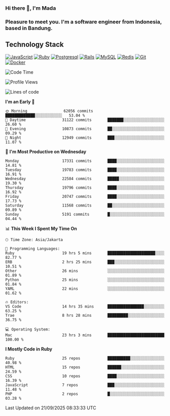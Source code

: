 ### Hi there 👋, I'm Mada
### Pleasure to meet you. I'm a software engineer from Indonesia, based in Bandung.

## Technology Stack

[![JavaScript](https://img.shields.io/badge/-JavaScript-%23F7DF1C?style=flat-square&logo=javascript&logoColor=000000&labelColor=%23F7DF1C&color=%23FFCE5A)](https://www.javascript.com/)
[![Ruby](https://img.shields.io/badge/Ruby-CC342D?style=flat-square&logo=ruby&logoColor=white)](https://www.ruby-lang.org/en/)
[![Postgresql](https://img.shields.io/badge/PostgreSQL-316192?style=flat-square&logo=postgresql&logoColor=ffffff)](https://www.postgresql.org/)
[![Rails](https://img.shields.io/badge/Ruby_on_Rails-CC0000?style=flat-square&logo=ruby-on-rails&logoColor=white)](https://rubyonrails.org/)
[![MySQL](https://img.shields.io/badge/-MySQL-4479A1?style=flat-square&logo=MySQL&logoColor=ffffff)](https://www.mysql.com/)
[![Redis](https://img.shields.io/badge/-Redis-DC382D?style=flat-square&logo=Redis&logoColor=ffffff)](https://redis.io/)
[![Git](https://img.shields.io/badge/-Git-%23F05032?style=flat-square&logo=git&logoColor=%23ffffff)](https://git-scm.com/)
[![Docker](https://img.shields.io/badge/-Docker-2496ED?style=flat-square&logo=docker&logoColor=ffffff)](https://www.docker.com/)
<!--
**madaarya/madaarya** is a ✨ _special_ ✨ repository because its `README.md` (this file) appears on your GitHub profile.

Here are some ideas to get you started:

- 🔭 I’m currently working on ...
- 🌱 I’m currently learning ...
- 👯 I’m looking to collaborate on ...
- 🤔 I’m looking for help with ...
- 💬 Ask me about ...
- 📫 How to reach me: ...
- 😄 Pronouns: ...
- ⚡ Fun fact: ...
-->
<!--START_SECTION:waka-->
![Code Time](http://img.shields.io/badge/Code%20Time-7%2C732%20hrs%2056%20mins-blue)

![Profile Views](http://img.shields.io/badge/Profile%20Views-0-blue)

![Lines of code](https://img.shields.io/badge/From%20Hello%20World%20I%27ve%20Written-54.1%20million%20lines%20of%20code-blue)

**I'm an Early 🐤** 

```text
🌞 Morning                62056 commits       █████████████░░░░░░░░░░░░   53.04 % 
🌆 Daytime                31122 commits       ███████░░░░░░░░░░░░░░░░░░   26.60 % 
🌃 Evening                10873 commits       ██░░░░░░░░░░░░░░░░░░░░░░░   09.29 % 
🌙 Night                  12949 commits       ███░░░░░░░░░░░░░░░░░░░░░░   11.07 % 
```
📅 **I'm Most Productive on Wednesday** 

```text
Monday                   17331 commits       ████░░░░░░░░░░░░░░░░░░░░░   14.81 % 
Tuesday                  19783 commits       ████░░░░░░░░░░░░░░░░░░░░░   16.91 % 
Wednesday                22584 commits       █████░░░░░░░░░░░░░░░░░░░░   19.30 % 
Thursday                 19796 commits       ████░░░░░░░░░░░░░░░░░░░░░   16.92 % 
Friday                   20747 commits       ████░░░░░░░░░░░░░░░░░░░░░   17.73 % 
Saturday                 11568 commits       ██░░░░░░░░░░░░░░░░░░░░░░░   09.89 % 
Sunday                   5191 commits        █░░░░░░░░░░░░░░░░░░░░░░░░   04.44 % 
```


📊 **This Week I Spent My Time On** 

```text
🕑︎ Time Zone: Asia/Jakarta

💬 Programming Languages: 
Ruby                     19 hrs 5 mins       █████████████████████░░░░   82.77 % 
ERB                      2 hrs 25 mins       ███░░░░░░░░░░░░░░░░░░░░░░   10.51 % 
Other                    26 mins             ░░░░░░░░░░░░░░░░░░░░░░░░░   01.89 % 
Python                   25 mins             ░░░░░░░░░░░░░░░░░░░░░░░░░   01.84 % 
YAML                     22 mins             ░░░░░░░░░░░░░░░░░░░░░░░░░   01.62 % 

🔥 Editors: 
VS Code                  14 hrs 35 mins      ████████████████░░░░░░░░░   63.25 % 
Trae                     8 hrs 28 mins       █████████░░░░░░░░░░░░░░░░   36.75 % 

💻 Operating System: 
Mac                      23 hrs 3 mins       █████████████████████████   100.00 % 
```

**I Mostly Code in Ruby** 

```text
Ruby                     25 repos            ██████████░░░░░░░░░░░░░░░   40.98 % 
HTML                     15 repos            ██████░░░░░░░░░░░░░░░░░░░   24.59 % 
CSS                      10 repos            ████░░░░░░░░░░░░░░░░░░░░░   16.39 % 
JavaScript               7 repos             ███░░░░░░░░░░░░░░░░░░░░░░   11.48 % 
PHP                      2 repos             █░░░░░░░░░░░░░░░░░░░░░░░░   03.28 % 
```




 Last Updated on 21/09/2025 08:33:33 UTC
<!--END_SECTION:waka-->
